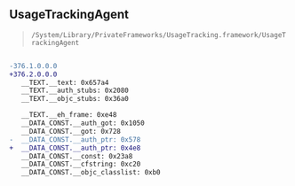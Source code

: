 ## UsageTrackingAgent

> `/System/Library/PrivateFrameworks/UsageTracking.framework/UsageTrackingAgent`

```diff

-376.1.0.0.0
+376.2.0.0.0
   __TEXT.__text: 0x657a4
   __TEXT.__auth_stubs: 0x2080
   __TEXT.__objc_stubs: 0x36a0

   __TEXT.__eh_frame: 0xe48
   __DATA_CONST.__auth_got: 0x1050
   __DATA_CONST.__got: 0x728
-  __DATA_CONST.__auth_ptr: 0x578
+  __DATA_CONST.__auth_ptr: 0x4e8
   __DATA_CONST.__const: 0x23a8
   __DATA_CONST.__cfstring: 0xc20
   __DATA_CONST.__objc_classlist: 0xb0

```
